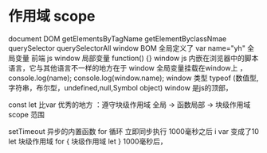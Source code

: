 # 作用域 scope 
document DOM 
getElementsByTagName
getElementByclassNmae
querySelector
querySelectorAll
window BOM 
    全局定义了 var name="yh"
    全局变量 前端 js window 
    局部变量 function() {}
    window js 内嵌在浏览器中的脚本语言，它与其他语言不一样的地方在于 window 
    全局变量挂载在window上 ， 
    console.log(name); console.log(window.name);
    window 类型 typeof (数值型,字符串，布尔型，undefined,null,Symbol object)
    window 是js的顶部，

const let  比var 优秀的地方 ：遵守块级作用域
全局 -> 函数局部 -> 块级作用域 
scope 范围 


setTimeout 异步的内置函数
for 循环 立即同步执行  1000毫秒之后 i var 变成了10
let 块级作用域  for { 块级作用域 let } 1000毫秒后，
